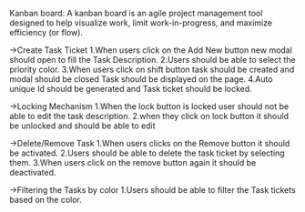 Kanban board:
A kanban board is an agile project management tool designed to help visualize work, limit work-in-progress, and maximize efficiency (or flow).

->Create Task Ticket
    1.When users click on the Add New button new modal should open to fill the Task Description.
    2.Users should be able to select the priority color.
    3.When users click on shift button task should be created and modal should be closed Task should be displayed on the page.
    4.Auto unique Id should be generated and Task ticket should be locked.

->Locking Mechanism
    1.When the lock button is locked user should not be able to edit the task description.
    2.when they click on lock button it should be unlocked and should be able to edit

->Delete/Remove Task
    1.When users clicks on the Remove button it should be activated.
    2.Users should be able to delete the task ticket by selecting them.
    3.When users click on the remove button again it should be deactivated.

->Filtering the Tasks by color
    1.Users should be able to filter the Task tickets based on the color.
